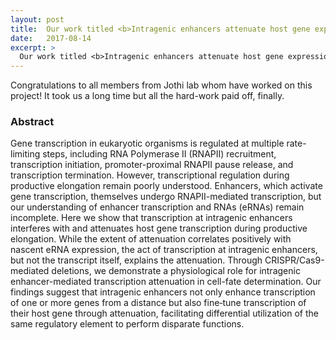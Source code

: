 ```yaml
---
layout: post
title:  Our work titled <b>Intragenic enhancers attenuate host gene expression</b> is accepted and is appearing in <i>Molecular cell</i>
date:   2017-08-14
excerpt: > 
  Our work titled <b>Intragenic enhancers attenuate host gene expression</b> is accepted and is appearing in <i>Molecular cell</i>
---
```


Congratulations to all members from Jothi lab whom have worked on this project! It took us a long time but all the hard-work paid off, finally.

<!--Read the paper <a href="https://academic.oup.com/bioinformatics/article/2995820/Integrative-analysis-identifies-co-dependent-gene">here.</a> -->


### Abstract

Gene transcription in eukaryotic organisms is regulated at multiple rate-limiting steps, including RNA Polymerase II (RNAPII) recruitment, transcription initiation, promoter-proximal RNAPII pause release, and transcription termination. However, transcriptional regulation during productive elongation remain poorly understood. Enhancers, which activate gene transcription, themselves undergo RNAPII-mediated transcription, but our understanding of enhancer transcription and RNAs (eRNAs) remain incomplete. Here we show that transcription at intragenic enhancers interferes with and attenuates host gene transcription during productive elongation. While the extent of attenuation correlates positively with nascent eRNA expression, the act of transcription at intragenic enhancers, but not the transcript itself, explains the attenuation. Through CRISPR/Cas9-mediated deletions, we demonstrate a physiological role for intragenic enhancer-mediated transcription attenuation in cell-fate determination. Our findings suggest that intragenic enhancers not only enhance transcription of one or more genes from a distance but also fine‐tune transcription of their host gene through attenuation, facilitating differential utilization of the same regulatory element to perform disparate functions.
